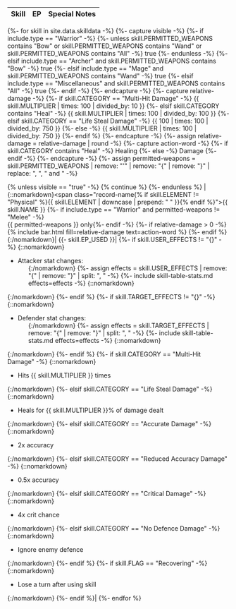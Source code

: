 |Skill|EP|Special Notes|
|-|-|-|
{%- for skill in site.data.skilldata -%}
  {%- capture visible -%}
    {%- if include.type == "Warrior" -%}
      {%- unless skill.PERMITTED_WEAPONS contains "Bow" or skill.PERMITTED_WEAPONS contains "Wand" or skill.PERMITTED_WEAPONS contains "All" -%}
        true
      {%- endunless -%}
    {%- elsif include.type == "Archer" and skill.PERMITTED_WEAPONS contains "Bow" -%}
      true
    {%- elsif include.type == "Mage" and skill.PERMITTED_WEAPONS contains "Wand" -%}
      true
    {%- elsif include.type == "Miscellaneous" and skill.PERMITTED_WEAPONS contains "All" -%}
      true
    {%- endif -%}
  {%- endcapture -%}
  {%- capture relative-damage -%}
    {%- if skill.CATEGORY == "Multi-Hit Damage" -%}
      {{ skill.MULTIPLIER | times: 100 | divided_by: 10 }}
    {%- elsif skill.CATEGORY contains "Heal" -%}
      {{ skill.MULTIPLIER | times: 100 | divided_by: 100 }}
    {%- elsif skill.CATEGORY == "Life Steal Damage" -%}
      {{ 100 | times: 100 | divided_by: 750 }}
    {%- else -%}
      {{ skill.MULTIPLIER | times: 100 | divided_by: 750 }}
    {%- endif %}
  {%- endcapture -%}
  {%- assign relative-damage = relative-damage | round -%}
  {%- capture action-word -%}
    {%- if skill.CATEGORY contains "Heal" -%}
      Healing
    {%- else -%}
      Damage
    {%- endif -%}
  {%- endcapture -%}
  {%- assign permitted-weapons = skill.PERMITTED_WEAPONS | remove: "'" | remove: "{" | remove: "}" | replace: ", ", " and " -%}
  
  {% unless visible == "true" -%}
    {% continue %}
  {%- endunless %}
  |{::nomarkdown}<span class="record-name{% if skill.ELEMENT != "Physical" %}{{ skill.ELEMENT | downcase | prepend: " " }}{% endif %}">{{ skill.NAME }}</span>
  {%- if include.type == "Warrior" and permitted-weapons != "Melee" -%}<br /><span class="bar-descriptor">{{ permitted-weapons }} only</span>{%- endif -%}
  {%- if relative-damage > 0 -%}
    {% include bar.html fill=relative-damage text=action-word %}
  {%- endif %}{:/nomarkdown}|
  {{- skill.EP_USED }}|
  {%- if skill.USER_EFFECTS != "{}" -%}
    {::nomarkdown}<ul><li>Attacker stat changes:<ul>{:/nomarkdown}
    {%- assign effects = skill.USER_EFFECTS | remove: "{" | remove: "}" | split: ", " -%}
    {%- include skill-table-stats.md effects=effects -%}
    {::nomarkdown}</ul></li></ul>{:/nomarkdown}
  {%- endif %}
  {%- if skill.TARGET_EFFECTS != "{}" -%}
    {::nomarkdown}<ul><li>Defender stat changes:<ul>{:/nomarkdown}
    {%- assign effects = skill.TARGET_EFFECTS | remove: "{" | remove: "}" | split: ", " -%}
    {%- include skill-table-stats.md effects=effects -%}
    {::nomarkdown}</ul></li></ul>{:/nomarkdown}
  {%- endif %}
  {%- if skill.CATEGORY == "Multi-Hit Damage" -%}
    {::nomarkdown}<ul><li>Hits {{ skill.MULTIPLIER }} times</li></ul>{:/nomarkdown}
  {%- elsif skill.CATEGORY == "Life Steal Damage" -%}
    {::nomarkdown}<ul><li>Heals for {{ skill.MULTIPLIER }}% of damage dealt</li></ul>{:/nomarkdown}
  {%- elsif skill.CATEGORY == "Accurate Damage" -%}
    {::nomarkdown}<ul><li>2x accuracy</li></ul>{:/nomarkdown}
  {%- elsif skill.CATEGORY == "Reduced Accuracy Damage" -%}
    {::nomarkdown}<ul><li>0.5x accuracy</li></ul>{:/nomarkdown}
  {%- elsif skill.CATEGORY == "Critical Damage" -%}
    {::nomarkdown}<ul><li>4x crit chance</li></ul>{:/nomarkdown}
  {%- elsif skill.CATEGORY == "No Defence Damage" -%}
    {::nomarkdown}<ul><li>Ignore enemy defence</li></ul>{:/nomarkdown}
  {%- endif %}
  {%- if skill.FLAG == "Recovering" -%}
    {::nomarkdown}<ul><li>Lose a turn after using skill</li></ul>{:/nomarkdown}
  {%- endif %}|
{%- endfor %}